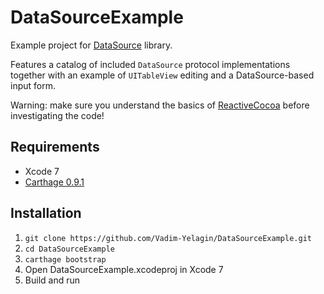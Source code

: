 # DataSourceExample

Example project for [DataSource](https://github.com/Vadim-Yelagin/DataSource) library.

Features a catalog of included `DataSource` protocol implementations together with an example of `UITableView` editing and a DataSource-based input form.

Warning: make sure you understand the basics of [ReactiveCocoa](https://github.com/ReactiveCocoa/ReactiveCocoa/tree/v4.0-alpha.1) before investigating the code!

## Requirements

* Xcode 7
* [Carthage 0.9.1](https://github.com/Carthage/Carthage/releases/tag/0.9.1)

## Installation

1. `git clone https://github.com/Vadim-Yelagin/DataSourceExample.git`
2. `cd DataSourceExample`
3. `carthage bootstrap`
4. Open DataSourceExample.xcodeproj in Xcode 7
5. Build and run
